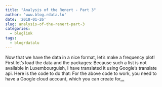```yaml
---
title: "Analysis of the Renert - Part 3"
author: 'www.blog.rdata.lu'
date: '2018-01-26'
slug: analysis-of-the-renert-part-3
categories:
  - bloglink
tags:
  - blogrdatalu
---
```


Now that we have the data in a nice format, let’s make a frequency plot! First let’s load the data and the packages: Because such a list is not available in Luxembourguish, I have translated it using Google’s translate api. Here is the code to do that: For the above code to work, you need to have a Google cloud account, which you can create for[... <i class="fas fa-external-link-alt"></i>](http://www.blog.rdata.lu/post/2018-01-26-analysis-of-the-renert-part-3/)

